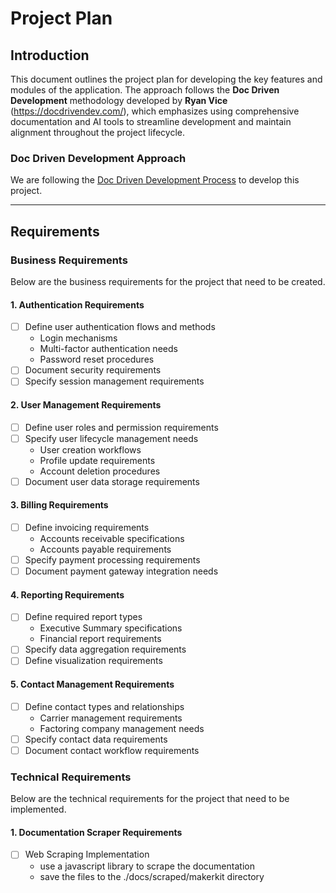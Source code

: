 # Project Plan

## Introduction
This document outlines the project plan for developing the key features and modules of the application. The approach follows the **Doc Driven Development** methodology developed by **Ryan Vice** (https://docdrivendev.com/), which emphasizes using comprehensive documentation and AI tools to streamline development and maintain alignment throughout the project lifecycle.

### **Doc Driven Development Approach**
We are following the [Doc Driven Development Process](docs/doc-driven-development.md) to develop this project.

---

## Requirements

### Business Requirements
Below are the business requirements for the project that need to be created.

#### 1. Authentication Requirements
- [ ] Define user authentication flows and methods
  - Login mechanisms
  - Multi-factor authentication needs
  - Password reset procedures
- [ ] Document security requirements
- [ ] Specify session management requirements

#### 2. User Management Requirements
- [ ] Define user roles and permission requirements
- [ ] Specify user lifecycle management needs
  - User creation workflows
  - Profile update requirements
  - Account deletion procedures
- [ ] Document user data storage requirements

#### 3. Billing Requirements
- [ ] Define invoicing requirements
  - Accounts receivable specifications
  - Accounts payable requirements
- [ ] Specify payment processing requirements
- [ ] Document payment gateway integration needs

#### 4. Reporting Requirements
- [ ] Define required report types
  - Executive Summary specifications
  - Financial report requirements
- [ ] Specify data aggregation requirements
- [ ] Define visualization requirements

#### 5. Contact Management Requirements
- [ ] Define contact types and relationships
  - Carrier management requirements
  - Factoring company management needs
- [ ] Specify contact data requirements
- [ ] Document contact workflow requirements

### Technical Requirements
Below are the technical requirements for the project that need to be implemented.

#### 1. Documentation Scraper Requirements
- [ ] Web Scraping Implementation
  - use a javascript library to scrape the documentation
  - save the files to the ./docs/scraped/makerkit directory

